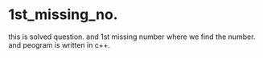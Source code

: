 # 1st_missing_no.
this is solved question.
and 1st missing number where we find the number.
and peogram is written in c++.
